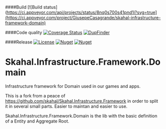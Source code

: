 ####Build
[![Build status](https://ci.appveyor.com/api/projects/status/8nq0s700s41pnd1i?svg=true](https://ci.appveyor.com/project/GiusepeCasagrande/skahal-infrastructure-framework-domain)

####Code quality
[![Coverage Status](https://coveralls.io/repos/github/skahal/Skahal.Infrastructure.Framework.Domain/badge.svg?branch=master)](https://coveralls.io/github/skahal/Skahal.Infrastructure.Framework.Domain?branch=master)
[![DupFinder](http://badgessharp.apphb.com/badges/skahal/Skahal.Infrastructure.Framework.Domain/DupFinder)](https://ci.appveyor.com/project/GiusepeCasagrande/skahal-infrastructure-framework-domain/build/artifacts)

####Release
[![License](http://img.shields.io/:license-MIT-blue.svg)](https://raw.githubusercontent.com/skahal/Skahal.Infrastructure.Framework.Domain/master/LICENSE)
[![Nuget](https://img.shields.io/nuget/v/Skahal.Infrastructure.Framework.Domain.svg)](https://www.nuget.org/packages/Skahal.Infrastructure.Framework.Domain/)
[![Nuget](https://img.shields.io/nuget/dt/https://www.nuget.org/packages/Skahal.Infrastructure.Framework.Domain/.svg)](https://www.nuget.org/packages/https://www.nuget.org/packages/Skahal.Infrastructure.Framework.Domain//)


# Skahal.Infrastructure.Framework.Domain
Infrastructure framework for Domain used in our games and apps.

This is a fork from a peace of https://github.com/skahal/Skahal.Infrastructure.Framework in order to split it in several small parts. Easier to maintan and easier to use.

Skahal.Infrastructure.Framework.Domain is the lib with the basic definition of a Entity and Aggregate Root.
